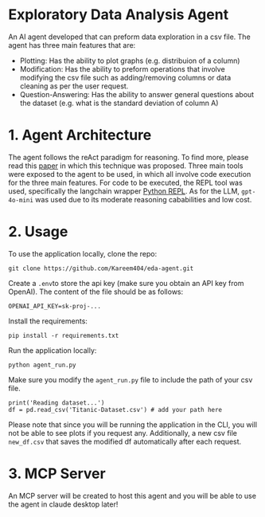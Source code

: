 # Exploratory Data Analysis Agent
An AI agent developed that can preform data exploration in a csv file. The agent has three main features that are:
* Plotting: Has the ability to plot graphs (e.g. distribuion of a column)
* Modification: Has the ability to preform operations that involve modifying the csv file such as adding/removing columns or data cleaning as per the user request. 
* Question-Answering: Has the ability to answer general questions about the dataset (e.g. what is the standard deviation of column A)

# 1. Agent Architecture
The agent follows the reAct paradigm for reasoning. To find more, please read this [paper](https://arxiv.org/abs/2210.03629) in which this technique was proposed. Three main tools were exposed to the agent to be used, in which all involve code execution for the three main features. For code to be executed, the REPL tool was used, specifically the langchain wrapper [Python REPL](https://python.langchain.com/docs/integrations/tools/python/). As for the LLM, `gpt-4o-mini` was used due to its moderate reasoning cababilities and low cost.

# 2. Usage
To use the application locally, clone the repo:
```
git clone https://github.com/Kareem404/eda-agent.git
```
Create a `.env`to store the api key (make sure you obtain an API key from OpenAI). The content of the file should be as follows:
```
OPENAI_API_KEY=sk-proj-...
```
Install the requirements:
```
pip install -r requirements.txt
```
Run the application locally:
```
python agent_run.py
````
Make sure you modify the `agent_run.py` file to include the path of your csv file.
```
print('Reading dataset...')
df = pd.read_csv('Titanic-Dataset.csv') # add your path here
```
Please note that since you will be running the application in the CLI, you will not be able to see plots if you request any. Additionally, a new csv file `new_df.csv` that saves the modified df automatically after each request.  
# 3. MCP Server
An MCP server will be created to host this agent and you will be able to use the agent in claude desktop later!
